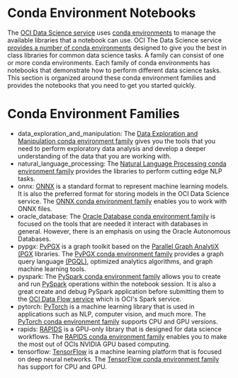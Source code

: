 Conda Environment Notebooks
===========================


The [OCI Data Science service](https://www.oracle.com/data-science/cloud-infrastructure-data-science.html) uses [conda environments](https://docs.conda.io/projects/conda/en/latest/index.html) to manage the available libraries that a notebook can use. OCI The Data Science service [provides a number of conda environments](https://docs.oracle.com/en-us/iaas/data-science/using/conda_understand_environments.htm) designed to give you the best in class libraries for common data science tasks. A family can consist of one or more conda environments. Each family of conda environments has notebooks that demonstrate how to perform different data science tasks. This section is organized around these conda environment families and provides the notebooks that you need to get you started quickly.

# Conda Environment Families

* data_exploration_and_manipulation: The [Data Exploration and Manipulation conda environment family](https://docs.oracle.com/en-us/iaas/data-science/using/conda-dem-fam.htm) gives you the tools that you need to perform exploratory data analysis and develop a deeper understanding of the data that you are working with.
* natural_language_processing: The [Natural Language Processing conda environment family](https://docs.oracle.com/en-us/iaas/data-science/using/conda-dem-fam.htm) provides the libraries to perform cutting edge NLP tasks.
* onnx: [ONNX](https://onnx.ai/) is a standard format to represent machine learning models. It is also the preferred format for storing models in the OCI Data Science service. The [ONNX conda environment family](https://docs.oracle.com/en-us/iaas/data-science/using/conda-onnx-fam.htm) enables you to work with ONNX files.
* oracle_database: The [Oracle Database conda environment family](https://docs.oracle.com/en-us/iaas/data-science/using/conda-database-fam.htm) is focused on the tools that are needed it interact with databases in general. However, there is an emphasis on using the Oracle Autonomous Databases.
* pypgx: [PyPGX](https://docs.oracle.com/cd/F41824_01/latest/) is a graph toolkit based on the [Parallel Graph AnalytiX (PGX](https://docs.oracle.com/cd/E56133_01/latest/index.html) libraries. The [PyPGX conda environment family](https://docs.oracle.com/en-us/iaas/data-science/using/conda-pypgx-fam.htm) provides a graph query language [(PGQL)](https://pgql-lang.org/spec/1.3/), optimized analytics algorithms, and graph machine learning tools.
* pyspark: The [PySpark conda environment family](https://docs.oracle.com/en-us/iaas/data-science/using/conda-pyspark-fam.htm) allows you to create and run [PySpark](https://spark.apache.org/docs/latest/api/python/) operations within the notebook session. It is also a great create and debug PySpark application before submitting them to the [OCI Data Flow service](https://www.oracle.com/big-data/data-flow/) which is OCI's Spark service.
* pytorch: [PyTorch](https://pytorch.org/) is a machine learning library that is used in applications such as NLP, computer vision, and much more. The [PyTorch conda environment family](https://docs.oracle.com/en-us/iaas/data-science/using/conda-pytorch-fam.htm) supports CPU and GPU versions.
* rapids: [RAPIDS](https://developer.nvidia.com/rapids) is a GPU-only library that is designed for data science workflows. The [RAPIDS conda environment family](https://docs.oracle.com/en-us/iaas/data-science/using/conda-rapids-fam.htm) enables you to make the most out of OCIs NVIDIA GPU based computing.
* tensorflow: [TensorFlow](https://www.tensorflow.org/) is a machine learning platform that is focused on deep neural networks. The [TensorFlow conda environment family](https://docs.oracle.com/en-us/iaas/data-science/using/conda-tensor-fam.htm) has support for CPU and GPU.

